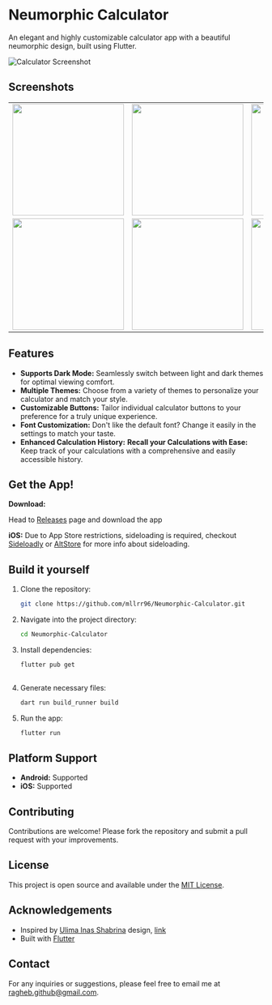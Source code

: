 # Neumorphic Calculator

An elegant and highly customizable calculator app with a beautiful neumorphic design, built using Flutter.

![Calculator Screenshot](https://cdn.dribbble.com/users/2986824/screenshots/14757121/media/7754c4eac87d79773937886400d0d95d.png)

## Screenshots
<div style="text-align: center">
    <table>
        <tr>
            <td style="text-align: center">
                <img src="https://github.com/mllrr96/Neumorphic-Calculator/blob/main/screenshots/1.png" width="220"/>
            </td>            
            <td style="text-align: center">
                <img src="https://github.com/mllrr96/Neumorphic-Calculator/blob/main/screenshots/2.png" width="220"/>
            </td>   
            <td style="text-align: center">
                <img src="https://github.com/mllrr96/Neumorphic-Calculator/blob/main/screenshots/3.png" width="220"/>
            </td>      
        </tr>
        <tr>
            <td style="text-align: center">
                <img src="https://github.com/mllrr96/Neumorphic-Calculator/blob/main/screenshots/4.png" width="220"/>
            </td>               
            <td style="text-align: center">
                <img src="https://github.com/mllrr96/Neumorphic-Calculator/blob/main/screenshots/5.png" width="220"/>
            </td>  
            <td style="text-align: center">
                <img src="https://github.com/mllrr96/Neumorphic-Calculator/blob/main/screenshots/6.png" width="220"/>
            </td>      
        </tr>
    </table>
</div>


## Features

* **Supports Dark Mode:** Seamlessly switch between light and dark themes for optimal viewing comfort.
* **Multiple Themes:** Choose from a variety of themes to personalize your calculator and match your style.
* **Customizable Buttons:** Tailor individual calculator buttons to your preference for a truly unique experience.
* **Font Customization:** Don't like the default font? Change it easily in the settings to match your taste.
* **Enhanced Calculation History:**  **Recall your Calculations with Ease:** Keep track of your calculations with a comprehensive and easily accessible history.

## Get the App!

**Download:**

Head to [Releases](https://github.com/mllrr96/Neumorphic-Calculator/releases) page and download the app

**iOS:** Due to App Store restrictions, sideloading is required, checkout [Sideloadly](https://sideloadly.io/) or [AltStore](https://altstore.io/) for more info about sideloading.





## Build it yourself

1. Clone the repository:

   ```bash
   git clone https://github.com/mllrr96/Neumorphic-Calculator.git
   ```

2. Navigate into the project directory:

   ```bash
   cd Neumorphic-Calculator
   ```

3. Install dependencies:

   ```bash
   flutter pub get
  
4. Generate necessary files:

   ```bash
   dart run build_runner build
   ```

5. Run the app:

   ```bash
   flutter run
   ```


## Platform Support

- **Android:** Supported
- **iOS:** Supported

## Contributing

Contributions are welcome! Please fork the repository and submit a pull request with your improvements.

## License

This project is open source and available under the [MIT License](LICENSE).

## Acknowledgements

- Inspired by [Ulima Inas Shabrina](https://dribbble.com/shabrinaiu) design, [link](https://dribbble.com/shots/14757121-CALCULATOR) 
- Built with [Flutter](https://flutter.dev/)

## Contact

For any inquiries or suggestions, please feel free to email me at [ragheb.github@gmail.com](mailto:ragheb.github@gmail.com).
